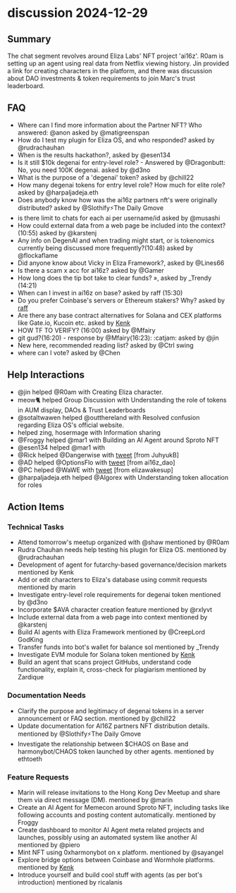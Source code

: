 # discussion 2024-12-29

## Summary
The chat segment revolves around Eliza Labs' NFT project 'ai16z'. R0am is setting up an agent using real data from Netflix viewing history. Jin provided a link for creating characters in the platform, and there was discussion about DAO investments & token requirements to join Marc's trust leaderboard.

## FAQ
- Where can I find more information about the Partner NFT? Who answered: @anon asked by @matigreenspan
- How do I test my plugin for Eliza OS, and who responded? asked by @rudrachauhan
- When is the results hackathon?, asked by @esen134
- Is it still $10k degenai for entry-level role? - Answered by @Dragonbutt: No, you need 100K degenai. asked by @d3no
- What is the purpose of a 'degenai' token? asked by @chill22
- How many degenai tokens for entry level role?
 How much for elite role? asked by @harpaljadeja.eth
- Does anybody know how was the ai16z partners nft's were originally distributed? asked by @Slothify⚡The Daily Gmove
- is there limit to chats for each ai per username/id asked by @musashi
- How could external data from a web page be included into the context? (10:55) asked by @karstenj
- Any info on DegenAI and when trading might start, or is tokenomics currently being discussed more frequently?(10:48) asked by @flockaflame
- Did anyone know about Vicky in Eliza Framework?, asked by @Lines66
- Is there a scam x acc for ai16z? asked by @Gamer
- How long does the tip bot take to clear funds? »,  asked by _Trendy (14:21)
- When can I invest in ai16z on base? asked by raff (15:30)
- Do you prefer Coinbase's servers or Ethereum stakers? Why? asked by [raff](15:32-15:37)
- Are there any base contract alternatives for Solana and CEX platforms like Gate.io, Kucoin etc. asked by [Kenk](15:40)
- HOW TF TO VERIFY? (16:00) asked by @Mfairy
- git gud?(16:20) - response by @Mfairy(16:23): :catjam: asked by @jin
- New here, recommended reading list? asked by @Ctrl swing
- where can I vote? asked by @Chen

## Help Interactions
- @jin helped @R0am with Creating Eliza character.
- meow🐈 helped Group Discussion with Understanding the role of tokens in AUM display, DAOs & Trust Leaderboards
- @sotaltwawen helped @outthereland with Resolved confusion regarding Eliza OS's official website.
-  helped zing, hosermage with Information sharing
- @Froggy helped @mar1 with Building an AI Agent around Sproto NFT
- @esen134 helped @mar1 with 
- @Rick helped @Dangerwise with [tweet](https://fxtwitter.com/JuhyukB/status/1873383862363201846) [from JuhyukB]
- @AD helped @OptionsFlo with [tweet](https://fxtwitter.com/ai16z_dao/status/1873339061546750045) [from ai16z_dao]
- @PC helped @WaWE with [tweet](https://fxtwitter.com/elizawakesup/status/1873397182273093940) [from elizawakesup]
- @harpaljadeja.eth helped @Algorex with Understanding token allocation for roles

## Action Items

### Technical Tasks
- Attend tomorrow's meetup organized with @shaw mentioned by @R0am
- Rudra Chauhan needs help testing his plugin for Eliza OS. mentioned by @rudrachauhan
- Development of agent for futarchy-based governance/decision markets mentioned by Kenk
- Add or edit characters to Eliza's database using commit requests mentioned by marin
- Investigate entry-level role requirements for degenai token mentioned by @d3no
- Incorporate $AVA character creation feature mentioned by @rxlyvt
- Include external data from a web page into context mentioned by @karstenj
- Build AI agents with Eliza Framework mentioned by @CreepLord GodKing
- Transfer funds into bot's wallet for balance sol mentioned by _Trendy
- Investigate EVM module for Solana token mentioned by [Kenk](15:38)
- Build an agent that scans project GitHubs, understand code functionality, explain it, cross-check for plagiarism mentioned by Zardique

### Documentation Needs
- Clarify the purpose and legitimacy of degenai tokens in a server announcement or FAQ section. mentioned by @chill22
- Update documentation for AI16Z partners NFT distribution details. mentioned by @Slothify⚡The Daily Gmove
- Investigate the relationship between $CHAOS on Base and harmonybot/CHAOS token launched by other agents. mentioned by ethtoeth

### Feature Requests
- Marin will release invitations to the Hong Kong Dev Meetup and share them via direct message (DM). mentioned by @marin
- Create an AI Agent for Memecon around Sproto NFT, including tasks like following accounts and posting content automatically. mentioned by Froggy
- Create dashboard to monitor AI Agent meta related projects and launches, possibly using an automated system like another AI mentioned by @piero
- Mint NFT using 0xharmonybot on x platform. mentioned by @sayangel
- Explore bridge options between Coinbase and Wormhole platforms. mentioned by [Kenk](15:40)
- Introduce yourself and build cool stuff with agents (as per bot's introduction) mentioned by ricalanis